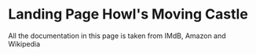 # Landing Page Howl's Moving Castle
All the documentation in this page is taken from IMdB, Amazon and Wikipedia